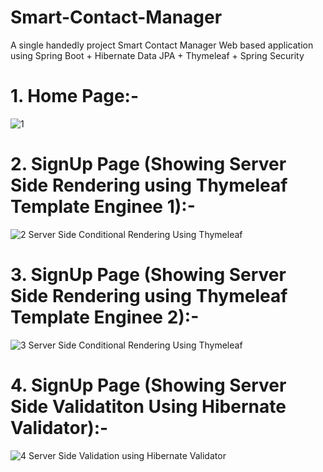 # Smart-Contact-Manager
A single handedly project Smart Contact Manager Web based application using Spring Boot + Hibernate Data JPA + Thymeleaf + Spring Security

# 1. Home Page:-
![1](https://user-images.githubusercontent.com/48306820/97289454-35ea9500-186d-11eb-8509-2065c356b353.png)

# 2. SignUp Page (Showing Server Side Rendering using Thymeleaf Template Enginee 1):-
![2  Server Side Conditional Rendering Using Thymeleaf](https://user-images.githubusercontent.com/48306820/97289260-f6bc4400-186c-11eb-98a8-87fdd370e551.png)

# 3. SignUp Page (Showing Server Side Rendering using Thymeleaf Template Enginee 2):-
![3  Server Side Conditional Rendering Using Thymeleaf](https://user-images.githubusercontent.com/48306820/97289270-fb80f800-186c-11eb-9d47-a1fe2a08cc11.png)

# 4. SignUp Page (Showing Server Side Validatiton Using Hibernate Validator):-
![4  Server Side Validation using Hibernate Validator](https://user-images.githubusercontent.com/48306820/97289283-ff147f00-186c-11eb-8580-6981f5097189.png)
